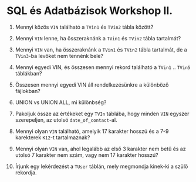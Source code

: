 # SQL és Adatbázisok Workshop II.

1. Mennyi közös `VIN` található a `TVin1` és `TVin2` tábla között?

2. Mennyi `VIN` lenne, ha összeraknánk a `TVin1` és `TVin2` tábla tartalmát?

3. Mennyi `VIN` van, ha összeraknánk a `TVin1` és `TVin2` tábla tartalmát, de a `TVin3`-ba levőket nem tennénk bele?

4. Mennyi egyedi VIN, és összesen mennyi rekord található a `TVin1` .. `TVin5` táblákban?

5. Összesen mennyi egyedi VIN áll rendelkezésünkre a különböző fájlokban?

6. UNION vs UNION ALL, mi különbség?
	
7. Pakoljuk össze az értékeket egy `TVIn` táblába, hogy minden `VIN` egyszer szerepeljen, az utolsó `date_of_contact`-al.

8. Mennyi olyan `VIN` található, amelyik 17 karakter hosszú és a 7-9 karekterek `K12`-t tartalmaznak?

9. Mennyi olyan `VIN` van, ahol legalább az első 3 karakter nem betű és az utolsó 7 karakter nem szám, vagy nem 17 karakter hosszú?

10. Írjunk egy lekérdezést a `TUser` táblán, mely megmondja kinek-ki a szülő rekordja.
